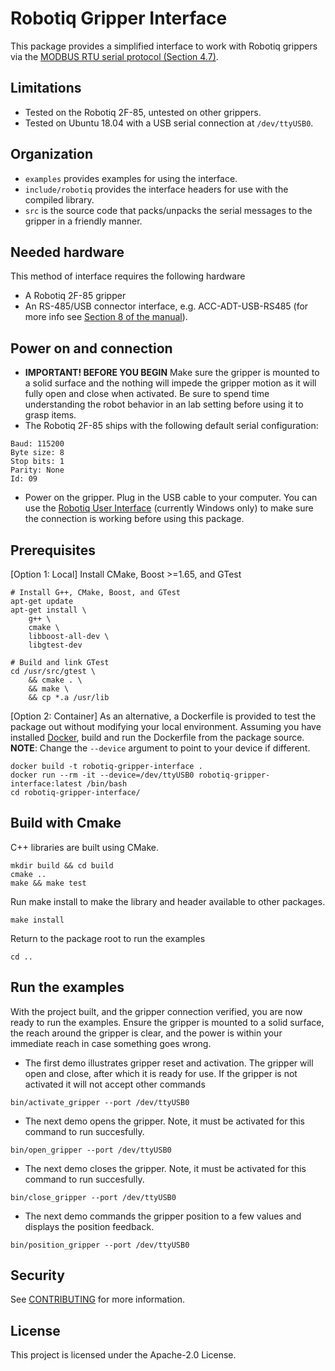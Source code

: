 # Robotiq Gripper Interface

This package provides a simplified interface to work with Robotiq grippers via the [MODBUS RTU serial protocol (Section 4.7)](https://assets.robotiq.com/website-assets/support_documents/document/2F-85_2F-140_Instruction_Manual_e-Series_PDF_20190206.pdf).

## Limitations

- Tested on the Robotiq 2F-85, untested on other grippers.
- Tested on Ubuntu 18.04 with a USB serial connection at `/dev/ttyUSB0`.

## Organization

- `examples` provides examples for using the interface.
- `include/robotiq` provides the interface headers for use with the compiled library.
- `src` is the source code that packs/unpacks the serial messages to the gripper in a friendly manner.

## Needed hardware

This method of interface requires the following hardware
- A Robotiq 2F-85 gripper
- An RS-485/USB connector interface, e.g. ACC-ADT-USB-RS485 (for more info see [Section 8 of the manual](https://assets.robotiq.com/website-assets/support_documents/document/2F-85_2F-140_Instruction_Manual_e-Series_PDF_20190206.pdf)).

## Power on and connection

- **IMPORTANT! BEFORE YOU BEGIN** Make sure the gripper is mounted to a solid surface and the nothing will impede the gripper motion as it will fully open and close when activated.  Be sure to spend time understanding the robot behavior in an lab setting before using it to grasp items.
- The Robotiq 2F-85 ships with the following default serial configuration:
```
Baud: 115200
Byte size: 8
Stop bits: 1
Parity: None 
Id: 09
```
- Power on the gripper.  Plug in the USB cable to your computer.  You can use the [Robotiq User Interface](https://robotiq.com/support) (currently Windows only) to make sure the connection is working before using this package.

## Prerequisites

[Option 1: Local] Install CMake, Boost >=1.65, and GTest
```
# Install G++, CMake, Boost, and GTest
apt-get update
apt-get install \
    g++ \
    cmake \
    libboost-all-dev \
    libgtest-dev

# Build and link GTest
cd /usr/src/gtest \
    && cmake . \
    && make \
    && cp *.a /usr/lib
```

[Option 2: Container] As an alternative, a Dockerfile is provided to test the package out without modifying your local environment.  Assuming you have installed [Docker](https://www.docker.com/get-started), build and run the Dockerfile from the package source.  **NOTE**: Change the `--device` argument to point to your device if different.
```
docker build -t robotiq-gripper-interface .
docker run --rm -it --device=/dev/ttyUSB0 robotiq-gripper-interface:latest /bin/bash
cd robotiq-gripper-interface/
```

## Build with Cmake

C++ libraries are built using CMake.
```
mkdir build && cd build
cmake ..
make && make test
```
Run make install to make the library and header available to other packages.
```
make install
```
Return to the package root to run the examples
```
cd ..
```

## Run the examples

With the project built, and the gripper connection verified, you are now ready to run the examples.  Ensure the gripper is mounted to a solid surface, the reach around the gripper is clear, and the power is within your immediate reach in case something goes wrong.
- The first demo illustrates gripper reset and activation.  The gripper will open and close, after which it is ready for use.  If the gripper is not activated it will not accept other commands
```
bin/activate_gripper --port /dev/ttyUSB0
```
- The next demo opens the gripper.  Note, it must be activated for this command to run succesfully.
```
bin/open_gripper --port /dev/ttyUSB0
```
- The next demo closes the gripper.  Note, it must be activated for this command to run succesfully.
```
bin/close_gripper --port /dev/ttyUSB0
```
- The next demo commands the gripper position to a few values and displays the position feedback.
```
bin/position_gripper --port /dev/ttyUSB0
```

## Security

See [CONTRIBUTING](CONTRIBUTING.md#security-issue-notifications) for more information.

## License

This project is licensed under the Apache-2.0 License.

